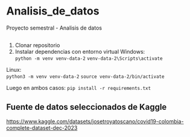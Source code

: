 # Analisis_de_datos
Proyecto semestral - Analisis de datos

## 
1. Clonar repositorio
2. Instalar dependencias con entorno virtual
Windows:   
`python -m venv venv-data-2`
`venv-data-2\Scripts\activate`

Linux:   
`python3 -m venv venv-data-2`
`source venv-data-2/bin/activate`

Luego en ambos casos:
`pip install -r requirements.txt`

## Fuente de datos seleccionados de Kaggle
https://www.kaggle.com/datasets/josetroyatoscano/covid19-colombia-complete-dataset-dec-2023

